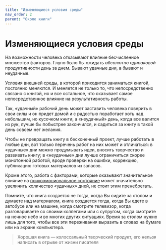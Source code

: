 ```yaml
---
title: "Изменяющиеся условия среды"
nav_order: 2
parent: "Около книги"
---
```


# Изменяющиеся условия среды

На возможности человека отказывают влияние бесчисленное множество
факторов.  Глупо было бы ожидать *абсолютно одинаковой* продуктивности
день за днем.  Бывают удачные дни, а бывают и неудачные.

Условия внешней среды, в которой приходится заниматься книгой,
постоянно меняются.  И меняется не только то, что непосредственно
связано с книгой, но и все остальное, что оказывает самое
непосредственное влияние на результативность работы.

Так, «удачный» рабочий день может заставить человека поверить в свои
силы и он придет домой и с радостью поработает хоть над небольшим, но
кусочком книги, а «неудачный» день, когда все валится из рук, лучше бы
побыстрее закончился, и садиться за книгу в такой день совсем нет
желания.

Чтобы не превращать книгу в бесконечный проект, лучше работать в любые
дни, вот только перечень работ на них может и отличаться: в «удачные»
дни можно продумывать идеи, вносить творчество и развивать книгу; в
«неудачные» дни лучше ограничиться скорее монотонной работой, вроде
проверки на ошибки, коррекцию, публикацию готовых материалов из
запасов.

Кроме этого, работа с факторами, которые оказывают значительное
влияние на [психоэмоциональное состояние](FIXME:psycho.md) может значительно
увеличить количество «удачных» дней, не стоит этим пренебрегать.

Помните, что книга создается не тогда, когда Вы сидите за столом и
думаете над материалом, книга создается тогда, когда Вы едете в
автобусе или на машине, когда смотрите телевизор, когда разговариваете
со своими коллегами или с супругом, когда смотрите на ночное небо и во
многих других ситуациях.  Время за столом нужно лишь для того, чтобы
все эти переживания выразить в словах на бумаге или на экране
компьютера.

> Хорошая книга — колоссальный творческий продукт, его нельзя
> написать в отрыве от жизни писателя

